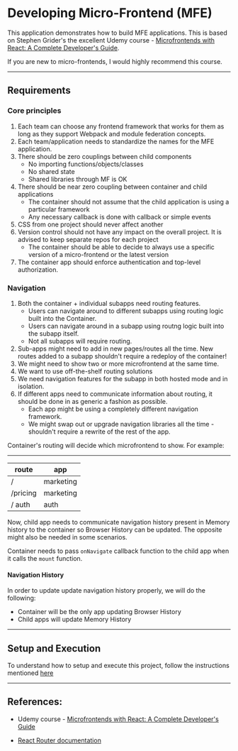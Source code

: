 # Developing Micro-Frontend (MFE)

This application demonstrates how to build MFE applications. This is based on Stephen Grider's the excellent Udemy course - [Microfrontends with React: A Complete Developer's Guide](https://www.udemy.com/course/microfrontend-course/). 

If you are new to micro-frontends, I would highly recommend this course. 

--------------
## Requirements

### Core principles

1. Each team can choose any frontend framework that works for them as long as they support Webpack and module federation concepts.
2. Each team/application needs to standardize the names for the MFE application. 
3. There should be zero couplings between child components
   * No importing functions/objects/classes
   * No shared state
   * Shared libraries through MF is OK
4. There should be near zero coupling between container and child applications
   * The container should not assume that the child application is using a particular framework
   * Any necessary callback is done with callback or simple events
5. CSS from one project should never affect another
6. Version control should not have any impact on the overall project. It is advised to keep separate repos for each project
   * The container should be able to decide to always use a specific version of a micro-frontend or the latest version
7. The container app should enforce authentication and top-level authorization.

### Navigation
1. Both the container + individual subapps need routing features. 
    * Users can navigate around to different subapps using routing logic built into the Container. 
    * Users can navigate around in a subapp using routng logic built into the subapp itself.
    * Not all subapps will require routing.
2. Sub-apps might need to add in new pages/routes all the time. New routes added to a subapp shouldn't require a redeploy of the container!
3. We might need to show two or more microfrontend at the same time.
4. We want to use off-the-shelf routing solutions
5. We need navigation features for the subapp in both hosted mode and in isolation.
6. If different apps need to communicate information about routing, it should be done in as generic a fashion as possible.
    * Each app might be using a completely different navigation framework.
    * We might swap out or upgrade navigation libraries all the time - shouldn't require a rewrite of the rest of the app.
  
Container's routing will decide which microfrontend to show. 
For example:

----------------------
route       |   app
------      |   --------
/           |   marketing
/pricing    |   marketing
/ auth      |   auth

Now, child app needs to communicate navigation history present in Memory history to the container so Browser History can be updated. The opposite might also be needed in some scenarios.

Container needs to pass `onNavigate` callback function to the child app when it calls the `mount` function.

#### Navigation History
In order to update update navigation history properly, we will do the following:
* Container will be the only app updating Browser History
* Child apps will update Memory History


--------------

## Setup and Execution
To understand how to setup and execute this project, follow the instructions mentioned [here](./SETUP.md)

--------------
## References:

* Udemy course - [Microfrontends with React: A Complete Developer's Guide](https://www.udemy.com/course/microfrontend-course/)


* [React Router documentation](https://reactrouter.com/web/guides/quick-start)
